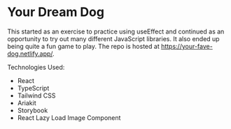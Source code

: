 # Your Dream Dog

This started as an exercise to practice using useEffect and continued as an opportunity to try out many different JavaScript libraries.
It also ended up being quite a fun game to play. The repo is hosted at https://your-fave-dog.netlify.app/.

Technologies Used:

- React
- TypeScript
- Tailwind CSS
- Ariakit
- Storybook
- React Lazy Load Image Component
